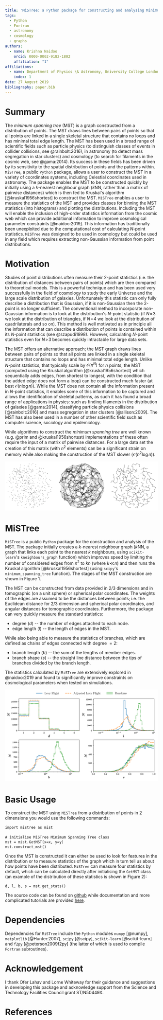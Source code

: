 ```yaml
---
title: 'MiSTree: a Python package for constructing and analysing Minimum Spanning Trees'
tags:
  - Python
  - Fortran
  - astronomy
  - cosmology
  - graphs
authors:
  - name: Krishna Naidoo
    orcid: 0000-0002-9182-1802
    affiliation: "1"
affiliations:
  - name: Department of Physics \& Astronomy, University College London, Gower Street, London, WC1E 6BT, UK
    index: 1
date: 27 August 2019
bibliography: paper.bib
---
```


# Summary

The *minimum spanning tree* (MST) is a graph constructed from a distribution of points. The MST draws lines between pairs of points so that all points are linked in a single skeletal structure that contains no loops and has minimal total edge length. The MST has been used in a broad range of scientific fields such as particle physics (to distinguish classes of events in collider collisions, see @rainbolt:2016), in astronomy (to detect mass segregation in star clusters) and cosmology (to search for filaments in the cosmic web, see @gama:2014). Its success in these fields has been driven by its sensitivity to the spatial distribution of points and the patterns within. ``MiSTree``, a public ``Python`` package, allows a user to construct the MST in a variety of coordinates systems, including Celestial coordinates used in astronomy. The package enables the MST to be constructed quickly by initially using a $k$-nearest neighbour graph ($k$NN, rather than a matrix of pairwise distances) which is then fed to Kruskal's algorithm [@kruskal1956shortest] to construct the MST. ``MiSTree`` enables a user to measure the statistics of the MST and provides classes for binning the MST statistics (into histograms) and plotting the distributions. Including the MST will enable the inclusion of high-order statistics information from the cosmic web which can provide additional information to improve cosmological parameter constraints [@naidoo:2019]. This information has traditionally been unexploited due to the computational cost of calculating $N$-point statistics. ``MiSTree`` was designed to be used in cosmology but could be used in any field which requires extracting non-Gaussian information from point distributions.

# Motivation

Studies of point distributions often measure their 2-point statistics (i.e. the distribution of distances between pairs of points) which are then compared to theoretical models. This is a powerful technique and has been used very successfully in the field of cosmology to study the early Universe and the large scale distribution of galaxies. Unfortunately this statistic can only fully describe a distribution that is Gaussian, if it is non-Gaussian then the 2-point is no longer sufficient. The conventional method to incorporate non-Gaussian information is to look at the distribution's $N$-point statistic (if $N\!=\!3$ we look at the distribution of triangles, if $N\!=\!4$ we look at the distribution of quadrilaterals and so on). This method is well motivated as in principle all the information that can describe a distribution of points is contained within its $N$-point statistics (see @szapudi1998). However, calculating $N$-point statistics even for $N\!>\!3$ becomes quickly intractable for large data sets.

The MST offers an alternative approach; the MST graph draws lines between pairs of points so that all points are linked in a single skeletal structure that contains no loops and has minimal total edge length. Unlike $N$-point statistics, that typically scale by $\mathcal{O}(n^{N})$ for $n$ points, the MST (computed using the Kruskal algorithm [@kruskal1956shortest] which sequentially adds edges, from shortest to longest, with the condition that the added edge does not form a loop) can be constructed much faster (at best $\mathcal{O}(n\log n)$). While the MST does not contain all the information present in $N$-point statistics, it enables some of this information to be captured and allows the identification of skeletal patterns, as such it has found a broad range of applications in physics: such as finding filaments in the distribution of galaxies [@gama:2014], classifying particle physics collisions [@rainbolt:2016] and mass segregation in star clusters [@allison:2009]. The MST has also been used in a number of other scientific field such as computer science, sociology and epidemiology.

While algorithms to construct the *minimum spanning tree* are well known (e.g. @prim and @kruskal1956shortest) implementations of these often require the input of a matrix of pairwise distances. For a large data set the creation of this matrix (with $n^{2}$ elements) can be a significant strain on memory while also making the construction of the MST slower ($\mathcal{O}(n^{2}\log n)$).

![An example of how ``MiSTree`` constructs the MST from a distribution of points (shown on the left). ``MiSTree`` first begins by constructing a $k$NN graph which links all points to their nearest $k$ neighbours (shown in the centre) and then runs the Kruskal algorithm to construct the MST (shown on the right).](mistree_in_action.png)

# MiSTree

``MiSTree`` is a public ``Python`` package for the construction and analysis of the MST. The package initially creates a $k$-nearest neighbour graph ($k$NN, a graph that links each point to the nearest $k$ neighbours, using ``scikit-learn``'s ``kneighbours_graph`` function) which improves speed by limiting the number of considered edges from $n^{2}$ to $kn$ (where $k\!\ll\! n$) and then runs the Kruskal algorithm [@kruskal1956shortest] (using ``scipy``'s ``minimum_spanning_tree`` function). The stages of the MST construction are shown in Figure 1.

The MST can be constructed from data provided in 2/3 dimensions and in tomographic (on a unit sphere) or spherical polar coordinates. The weights of the edges are assumed to be the distances between points; i.e. the Euclidean distance for 2/3 dimension and spherical polar coordinates, and angular distances for tomographic coordinates. Furthermore, the package can very quickly measure the standard statistics:

- degree ($d$) -- the number of edges attached to each node.
- edge length ($l$) -- the length of edges in the MST.

While also being able to measure the statistics of branches, which are defined as chains of edges connected with degree $=2$:

- branch length ($b$) -- the sum of the lengths of member edges.
- branch shape ($s$) -- the straight line distance between the tips of branches divided by the branch length.

The statistics calculated by ``MiSTree`` are extensively explored in @naidoo:2019 and found to significantly improve constraints on cosmological parameters when tested on simulations.

![Histograms of the distribution of the MST statistics degree ($d$), edge length ($l$), branch length ($b$) and branch shape ($s$) for a Levy Flight and Adjusted Levy Flight distribution in comparison to a set of random distribution [details of which are provided in @naidoo:2019] in 3 dimensions.](mst_levy_flight_example.png)

# Basic Usage

To construct the MST using ``MiSTree`` from a distribution of points in 2 dimensions you would use the following commands:

```
import mistree as mist

# initialise MiSTree Minimum Spanning Tree class
mst = mist.GetMST(x=x, y=y)
mst.construct_mst()
```

Once the MST is constructed it can either be used to look for features in the distribution or to measure statistics of the graph which in turn tell us about how points have been distributed. ``MiSTree`` can measure four statistics by default, which can be calculated directly after initialising the ```GetMST``` class (an example of the distribution of these statistics is shown in Figure 2):

```
d, l, b, s = mst.get_stats()
```

The source code can be found on [github](https://github.com/knaidoo29/mistree) while documentation and more complicated tutorials are provided [here](https://knaidoo29.github.io/mistreedoc/).

# Dependencies

Dependencies for ``MiSTree`` include the ``Python`` modules ``numpy`` [@numpy], ``matplotlib`` [@Hunter:2007], ``scipy`` [@scipy], ``scikit-learn`` [@scikit-learn] and ``f2py`` [@peterson2009f2py] (the latter of which is used to compile ``Fortran`` subroutines).

# Acknowledgement

I thank Ofer Lahav and Lorne Whiteway for their guidance and suggestions in developing this package and acknowledge support from the Science and Technology Facilities Council grant ST/N50449X.

# References

